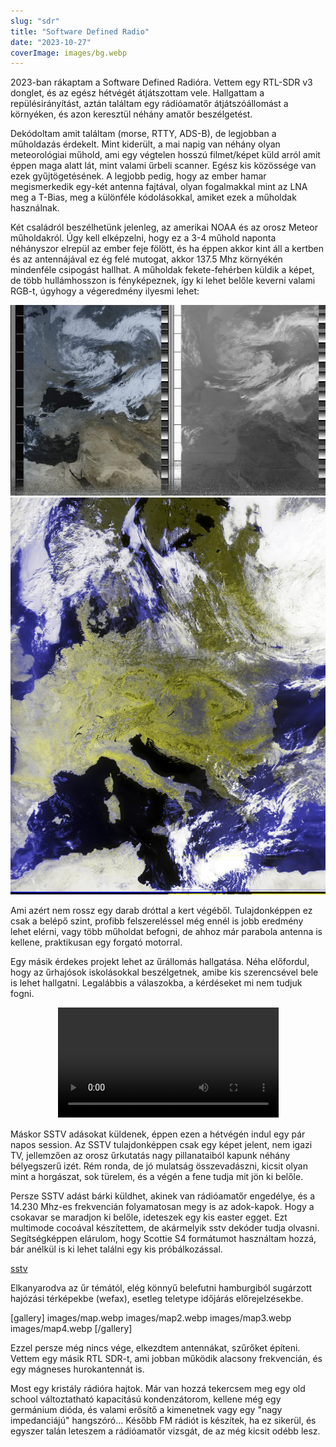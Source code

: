 ```yaml
---
slug: "sdr"
title: "Software Defined Radio"
date: "2023-10-27"
coverImage: images/bg.webp
---
```


2023-ban rákaptam a Software Defined Radióra. Vettem egy RTL-SDR v3 donglet, és az egész hétvégét átjátszottam vele. Hallgattam a repülésirányítást, aztán találtam egy rádióamatőr átjátszóállomást a környéken, és azon keresztül néhány amatőr beszélgetést.

Dekódoltam amit találtam (morse, RTTY, ADS-B), de legjobban a műholdazás érdekelt. Mint kiderült, a mai napig van néhány olyan meteorológiai műhold, ami egy végtelen hosszú filmet/képet küld arról amit éppen maga alatt lát, mint valami űrbeli scanner. Egész kis közössége van ezek gyűjtögetésének. A legjobb pedig, hogy az ember hamar megismerkedik egy-két antenna fajtával, olyan fogalmakkal mint az LNA meg a T-Bias, meg a különféle kódolásokkal, amiket ezek a műholdak használnak.

Két családról beszélhetünk jelenleg, az amerikai NOAA és az orosz Meteor műholdakról. Úgy kell elképzelni, hogy ez a 3-4 műhold naponta néhányszor elrepül az ember feje fölött, és ha éppen akkor kint áll a kertben és az antennájával ez ég felé mutogat, akkor 137.5 Mhz környékén mindenféle csipogást hallhat. A műholdak fekete-fehérben küldik a képet, de több hullámhosszon is fényképeznek, így ki lehet belőle keverni valami RGB-t, úgyhogy a végeredmény ilyesmi lehet:

![image](images/noaa-19-08-25-57_09-09-2023.webp)
![image](images/2023-9-9-8-26-8_221_composite.webp)

Ami azért nem rossz egy darab dróttal a kert végéből. Tulajdonképpen ez csak a belépő szint, profibb felszereléssel még ennél is jobb eredmény lehet elérni, vagy több műholdat befogni, de ahhoz már parabola antenna is kellene, praktikusan egy forgató motorral.

Egy másik érdekes projekt lehet az űrállomás hallgatása. Néha előfordul, hogy az űrhajósok iskolásokkal beszélgetnek, amibe kis szerencsével bele is lehet hallgatni. Legalábbis a válaszokba, a kérdéseket mi nem tudjuk fogni.

<center>
<video width="70%" src="/assets/page/sdr/files/iss.mp4" controls>
</video>
</center>

Máskor SSTV adásokat küldenek, éppen ezen a hétvégén indul egy pár napos session. Az SSTV tulajdonképpen csak egy képet jelent, nem igazi TV, jellemzően az orosz űrkutatás nagy pillanataiból kapunk néhány bélyegszerű izét. Rém ronda, de jó mulatság összevadászni, kicsit olyan mint a horgászat, sok türelem, és a végén a fene tudja mit jön ki belőle.

Persze SSTV adást bárki küldhet, akinek van rádióamatőr engedélye, és a 14.230 Mhz-es frekvencián folyamatosan megy is az adok-kapok. Hogy a csokavar se maradjon ki belőle, ideteszek egy kis easter egget. Ezt multimode cocoával készítettem, de akármelyik sstv dekóder tudja olvasni. Segítségképpen elárulom, hogy Scottie S4 formátumot használtam hozzá, bár anélkül is ki lehet találni egy kis próbálkozással.

[sstv](files/sstv.mp3)

Elkanyarodva az űr témától, elég könnyű belefutni hamburgiból sugárzott hajózási térképekbe (wefax), esetleg teletype időjárás előrejelzésekbe.

[gallery]
images/map.webp
images/map2.webp
images/map3.webp
images/map4.webp
[/gallery]

Ezzel persze még nincs vége, elkezdtem antennákat, szűrőket építeni. Vettem egy másik RTL SDR-t, ami jobban működik alacsony frekvencián, és egy mágneses hurokantennát is. 

Most egy kristály rádióra hajtok. Már van hozzá tekercsem meg egy old school változtatható kapacitású kondenzátorom, kellene még egy germánium dióda, és valami erősítő a kimenetnek vagy egy "nagy impedanciájú" hangszóró... Később FM rádiót is készítek, ha ez sikerül, és egyszer talán leteszem a rádióamatőr vizsgát, de az még kicsit odébb lesz.